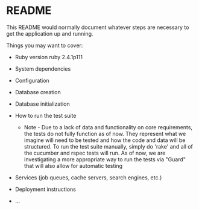 # README

This README would normally document whatever steps are necessary to get the
application up and running.

Things you may want to cover:

* Ruby version
    ruby 2.4.1p111
* System dependencies

* Configuration

* Database creation

* Database initialization

* How to run the test suite
    * Note - Due to a lack of data and functionality on core requirements, the tests do not fully function as of now.
             They represent what we imagine will need to be tested and how the code and data will be structured.
    To run the test suite manually, simply do 'rake' and all of the cucumber and rspec tests will run.
    As of now, we are investigating a more appropriate way to run the tests via "Guard" that will also allow for automatic testing

* Services (job queues, cache servers, search engines, etc.)

* Deployment instructions

* ...

